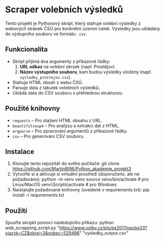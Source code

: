 # Scraper volebních výsledků

Tento projekt je Pythonový skript, který stahuje volební výsledky z webových stránek ČSÚ pro konkrétní územní celek. Výsledky jsou ukládány do výstupního souboru ve formátu `.csv`.

## Funkcionalita

- Skript přijímá dva argumenty z příkazové řádky:
  1. **URL odkaz** na volební okrsek (např. Prostějov).
  2. **Název výstupního souboru**, kam budou výsledky uloženy (např. `vysledky_prostejov.csv`).
- Stahuje HTML obsah z webu ČSÚ.
- Parsuje data z tabulek volebních výsledků.
- Ukládá data do CSV souboru s přehlednou strukturou.

## Použité knihovny

- `requests` – Pro stažení HTML obsahu z URL.
- `beautifulsoup4` – Pro analýzu a extrakci dat z HTML.
- `argparse` – Pro zpracování argumentů z příkazové řádky.
- `csv` – Pro generování CSV souboru.

## Instalace

1. Klonujte tento repozitář do svého počítače:
    git clone https://github.com/MartinBI96/Python_akademie_projekt3
2. Vytvořte si a aktivuje si virtuální prostředí (doporučeno, ale ne požadováno):
    python -m venv venv
    source venv/bin/activate       # pro Linux/MacOS
    venv\Scripts\activate          # pro Windows
3. Naistalujte požadované knihovny (uvedené v requirements.txt):
    pip install -r requirements.txt

## Použití 

Spusťte skripkt pomocí následujícího příkazu: 
  python web_scrapping_script.py "https://www.volby.cz/pls/ps2017nss/ps33?xjazyk=CZ&xkraj=2&xobec=529486" "vysledky_output.csv"